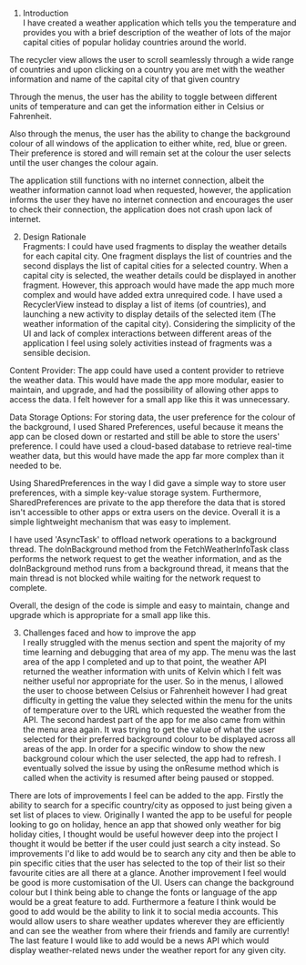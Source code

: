 1. Introduction <br />
I have created a weather application which tells you the temperature and provides you with a brief description of the weather of lots of the major capital cities of popular holiday countries around the world.

The recycler view allows the user to scroll seamlessly through a wide range of countries and upon clicking on a country you are met with the weather information and name of the capital city of that given country

Through the menus, the user has the ability to toggle between different units of temperature and can get the information either in Celsius or Fahrenheit.

Also through the menus, the user has the ability to change the background colour of all windows of the application to either white, red, blue or green. Their preference is stored and will remain set at the colour the user selects until the user changes the colour again.

The application still functions with no internet connection, albeit the weather information cannot load when requested, however, the application informs the user they have no internet connection and encourages the user to check their connection, the application does not crash upon lack of internet.



2. Design Rationale <br />
Fragments: I could have used fragments to display the weather details for each capital city. One fragment displays the list of countries and the second displays the list of capital cities for a selected country. When a capital city is selected, the weather details could be displayed in another fragment. However, this approach would have made the app much more complex and would have added extra unrequired code. I have used a RecyclerView instead to display a list of items (of countries), and launching a new activity to display details of the selected item (The weather information of the capital city).  Considering the simplicity of the UI and lack of complex interactions between different areas of the application I feel using solely activities instead of fragments was a sensible decision.

Content Provider: The app could have used a content provider to retrieve the weather data. This would have made the app more modular, easier to maintain, and upgrade, and had the possibility of allowing other apps to access the data. I felt however for a small app like this it was unnecessary. 

Data Storage Options: For storing data, the user preference for the colour of the background, I used Shared Preferences, useful because it means the app can be closed down or restarted and still be able to store the users' preference.  I could have used a cloud-based database to retrieve real-time weather data, but this would have made the app far more complex than it needed to be.

Using SharedPreferences in the way I did gave a simple way to store user preferences, with a simple key-value storage system. Furthermore, SharedPreferences are private to the app therefore the data that is stored isn't accessible to other apps or extra users on the device. Overall it is a simple lightweight mechanism that was easy to implement.

I have used 'AsyncTask' to offload network operations to a background thread. The doInBackground method from the FetchWeatherInfoTask class performs the network request to get the weather information, and as the doInBackground method runs from a background thread, it means that the main thread is not blocked while waiting for the network request to complete.

Overall, the design of the code is simple and easy to maintain, change and upgrade which is appropriate for a small app like this.


3. Challenges faced and how to improve the app <br />
I really struggled with the menus section and spent the majority of my time learning and debugging that area of my app. The menu was the last area of the app I completed and up to that point, the weather API returned the weather information with units of Kelvin which I felt was neither useful nor appropriate for the user. So in the menus, I allowed the user to choose between Celsius or Fahrenheit however I had great difficulty in getting the value they selected within the menu for the units of temperature over to the URL which requested the weather from the API. The second hardest part of the app for me also came from within the menu area again. It was trying to get the value of what the user selected for their preferred background colour to be displayed across all areas of the app. In order for a specific window to show the new background colour which the user selected, the app had to refresh. I eventually solved the issue by using the onResume method which is called when the activity is resumed after being paused or stopped.

There are lots of improvements I feel can be added to the app. Firstly the ability to search for a specific country/city as opposed to just being given a set list of places to view. Originally I wanted the app to be useful for people looking to go on holiday, hence an app that showed only weather for big holiday cities, I thought would be useful however deep into the project I thought it would be better if the user could just search a city instead. So improvements I'd like to add would be to search any city and then be able to pin specific cities that the user has selected to the top of their list so their favourite cities are all there at a glance. Another improvement I feel would be good is more customisation of the UI. Users can change the background colour but I think being able to change the fonts or language of the app would be a great feature to add. Furthermore a feature I think would be good to add would be the ability to link it to social media accounts. This would allow users to share weather updates wherever they are efficiently and can see the weather from where their friends and family are currently! The last feature I would like to add would be a news API which would display weather-related news under the weather report for any given city.
